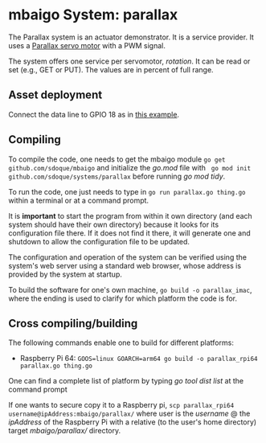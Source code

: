 # mbaigo System: parallax

The Parallax system is an actuator demonstrator. It is a service provider. It uses a [Parallax servo motor](https://www.parallax.com/package/parallax-standard-servo-downloads/) with a PWM signal. 

The system offers one service per servomotor, *rotation*. It can be read or set (e.g., GET or PUT). The values are in percent of full range.

## Asset deployment 
	
Connect the data line to GPIO 18 as in [this example](https://randomnerdtutorials.com/raspberry-pi-pwm-python/).

## Compiling
To compile the code, one needs to get the mbaigo module
```go get github.com/sdoque/mbaigo```
and initialize the *go.mod* file with ``` go mod init github.com/sdoque/systems/parallax``` before running *go mod tidy*.

To run the code, one just needs to type in ```go run parallax.go thing.go``` within a terminal or at a command prompt.

It is **important** to start the program from within it own directory (and each system should have their own directory) because it looks for its configuration file there. If it does not find it there, it will generate one and shutdown to allow the configuration file to be updated.

The configuration and operation of the system can be verified using the system's web server using a standard web browser, whose address is provided by the system at startup.

To build the software for one's own machine,
```go build -o parallax_imac```, where the ending is used to clarify for which platform the code is for.


## Cross compiling/building
The following commands enable one to build for different platforms:
- Raspberry Pi 64: ```GOOS=linux GOARCH=arm64 go build -o parallax_rpi64 parallax.go thing.go```

One can find a complete list of platform by typing *‌go tool dist list* at the command prompt

If one wants to secure copy it to a Raspberry pi,
`scp parallax_rpi64 username@ipAddress:mbaigo/parallax/` where user is the *username* @ the *ipAddress* of the Raspberry Pi with a relative (to the user's home directory) target *mbaigo/parallax/* directory.